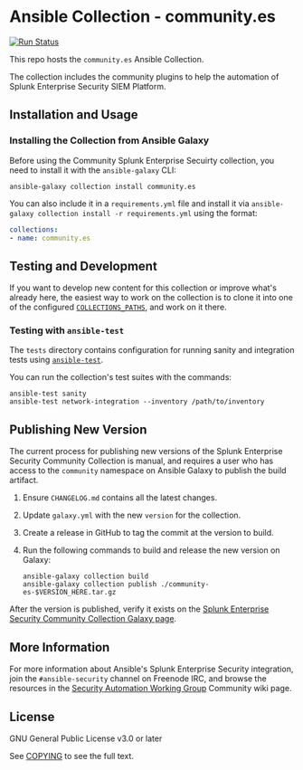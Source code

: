 # Ansible Collection - community.es

[![Run Status](https://api.shippable.com/projects/5e6068ebe4b17a000756145d/badge?branch=master)](https://app.shippable.com/github/ansible-collections/community.es/dashboard/jobs) 

This repo hosts the `community.es` Ansible Collection.

The collection includes the community plugins to help the automation of Splunk Enterprise Security SIEM Platform.


## Installation and Usage

### Installing the Collection from Ansible Galaxy

Before using the Community Splunk Enterprise Secuirty collection, you need to install it with the `ansible-galaxy` CLI:

    ansible-galaxy collection install community.es

You can also include it in a `requirements.yml` file and install it via `ansible-galaxy collection install -r requirements.yml` using the format:

```yaml
collections:
- name: community.es
```


## Testing and Development

If you want to develop new content for this collection or improve what's already here, the easiest way to work on the collection is to clone it into one of the configured [`COLLECTIONS_PATHS`](https://docs.ansible.com/ansible/latest/reference_appendices/config.html#collections-paths), and work on it there.

### Testing with `ansible-test`

The `tests` directory contains configuration for running sanity and integration tests using [`ansible-test`](https://docs.ansible.com/ansible/latest/dev_guide/testing_integration.html).

You can run the collection's test suites with the commands:

    ansible-test sanity
    ansible-test network-integration --inventory /path/to/inventory


## Publishing New Version

The current process for publishing new versions of the Splunk Enterprise Security Community Collection is manual, and requires a user who has access to the `community` namespace on Ansible Galaxy to publish the build artifact.

  1. Ensure `CHANGELOG.md` contains all the latest changes.
  2. Update `galaxy.yml` with the new `version` for the collection.
  3. Create a release in GitHub to tag the commit at the version to build.
  4. Run the following commands to build and release the new version on Galaxy:

     ```
     ansible-galaxy collection build
     ansible-galaxy collection publish ./community-es-$VERSION_HERE.tar.gz
     ```

After the version is published, verify it exists on the [Splunk Enterprise Security Community Collection Galaxy page](https://galaxy.ansible.com/community/es).


## More Information

For more information about Ansible's Splunk Enterprise Security integration, join the `#ansible-security` channel on Freenode IRC, and browse the resources in the [Security Automation Working Group](https://github.com/ansible/community/wiki/Security-Automation) Community wiki page.


## License

GNU General Public License v3.0 or later

See [COPYING](COPYING) to see the full text.

